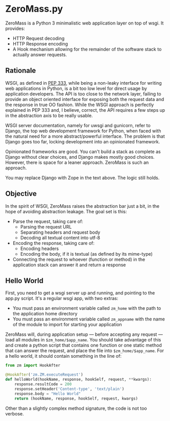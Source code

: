 ZeroMass.py
===========

ZeroMass is a Python 3 minimalistic web application layer on top of wsgi. It provides:
 - HTTP Request decoding
 - HTTP Response encoding
 - A Hook mechanism allowing for the remainder of the software stack to actually answer requests.

Rationale
---------
WSGI, as defined in [PEP 333](http://legacy.python.org/dev/peps/pep-0333/), while being a non-leaky interface for writing web applications in Python, is a bit too low level for direct usage by application developers. The API is too close to the network layer, failing to provide an object oriented interface for exposing both the request data and the response in true OO fashion. While the WSGI approach is perfectly explained in PEP 333 and, I believe, correct, the API requires a few steps up in the abstraction axis to be really usable.

WSGI server documentation, namely for uwsgi and gunicorn, refer to Django, the top web development framework for Python, when faced with the natural need for a more abstract/powerful interface. The problem is that Django goes too far, locking development into an opinionated framework.

Opinionated frameworks are good. You can't build a stack as complete as Django without clear choices, and Django makes mostly good choices. However, there is space for a leaner approach. ZeroMass is such an approach. 

You may replace Django with Zope in the text above. The logic still holds.

Objective
---------
In the spirit of WSGI, ZeroMass raises the abstraction bar just a bit, in the hope of avoiding abstraction leakage. The goal set is this:
 - Parse the request, taking care of:
   - Parsing the request URL
   - Separating headers and request body
   - Decoding all textual content into utf-8
 - Encoding the response, taking care of:
   - Encoding headers
   - Encoding the body, if it is textual (as defined by its mime-type)
 - Connecting the request to whoever (function or method) in the application stack can answer it and return a response

Hello World
-----------
First, you need to get a wsgi server up and running, and pointing to the app.py script. It's a regular wsgi app, with two extras:
 - You must pass an environment variable called `zm_home` with the path to the application home directory
 - You must pass an environment variable called `zm_appname` with the name of the module to import for starting your application

ZeroMass will, during application setup — before accepting any request — load all modules in `$zm_home/$app_name`. You should take advantage of this and create a python script that contains one function or one static method that can answer the request, and place the file into `$zm_home/$app_name`. For a hello world, it should contain something in the line of:
```python
from zm import HookAfter

@HookAfter('zm.ZM.executeRequest')
def helloWorld(hookName, response, hookSelf, request, **kwargs):
    response.resultCode = 200
    response.setHeader('Content-type', 'text/plain')
    response.body = "Hello World"
    return (hookName, response, hookSelf, request, kwargs)
```

Other than a slightly complex method signature, the code is not too verbose. 
